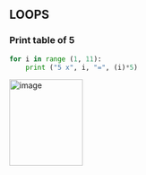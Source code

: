 ## LOOPS

### Print table of 5
```py
for i in range (1, 11):
    print ("5 x", i, "=", (i)*5)
```
<img width="131" height="154" alt="image" src="https://github.com/user-attachments/assets/2b8b0f73-981b-452b-8bd3-4e75a08d00d8" />
